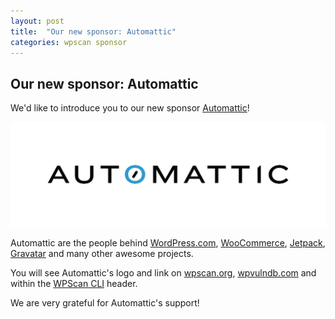 ```yaml
---
layout: post
title:  "Our new sponsor: Automattic"
categories: wpscan sponsor
---
```


## Our new sponsor: Automattic

We'd like to introduce you to our new sponsor [Automattic](https://automattic.com/)!

![Automattic WPScan Sponsor](/assets/posts/automattic-sponsor/automattic-cmyk.png)

Automattic are the people behind [WordPress.com](https://wordpress.com/), [WooCommerce](https://woocommerce.com/), [Jetpack](https://jetpack.com/), [Gravatar](https://en.gravatar.com/) and many other awesome projects.

You will see Automattic's logo and link on [wpscan.org](https://wpscan.org/), [wpvulndb.com](https://wpvulndb.com/) and within the [WPScan CLI](https://github.com/wpscanteam/wpscan) header.

We are very grateful for Automattic's support!

